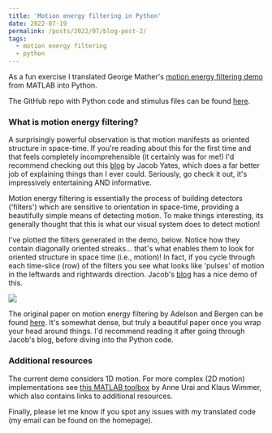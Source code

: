 ```yaml
---
title: 'Motion energy filtering in Python'
date: 2022-07-19
permalink: /posts/2022/07/blog-post-2/
tags:
  - motion energy filtering
  - python
---
```


As a fun exercise I translated George Mather's [motion energy filtering demo](http://www.georgemather.com/Model.html) from MATLAB into Python. 

The GitHub repo with Python code and stimulus files can be found [here](https://github.com/bootstrapbill/motion-energy-python-translation). 

### What is motion energy filtering?
A surprisingly powerful observation is that motion manifests as oriented structure in space-time. If you're reading about this for the first time and that feels completely incomprehensible (it certainly was for me!) I'd recommend checking out this [blog](https://jake.vision/blog/motion-illusions/) by Jacob Yates, which does a far better job of explaining things than I ever could. Seriously, go check it out, it's impressively entertaining AND informative.

Motion energy filtering is essentially the process of building detectors ('filters') which are sensitive to orientation in space-time, providing a beautifully simple means of detecting motion. To make things interesting, its generally thought that this is what our visual system does to detect motion!

I've plotted the filters generated in the demo, below. Notice how they contain diagonally oriented streaks... that's what enables them to look for oriented structure in space time (i.e., motion)! In fact, if you cycle through each time-slice (row) of the filters you see what looks like 'pulses' of motion in the leftwards and rightwards direction. Jacob's [blog](https://jake.vision/blog/motion-illusions/) has a nice demo of this.

![](../../../../images/motion_energy_filters.jpg)

The original paper on motion energy filtering by Adelson and Bergen can be found [here](https://opg.optica.org/josaa/fulltext.cfm?uri=josaa-2-2-284&id=1945). It's somewhat dense, but truly a beautiful paper once you wrap your head around things. I'd recommend reading it after going through Jacob's blog, before diving into the Python code.

### Additional resources

The current demo considers 1D motion. For more complex (2D motion) implementations see [this MATLAB toolbox](https://github.com/anne-urai/motion_energy_filtering) by Anne Urai and Klaus Wimmer, which also contains links to additional resources. 

Finally, please let me know if you spot any issues with my translated code (my email can be found on the homepage).  